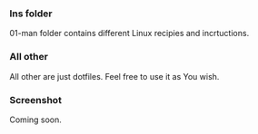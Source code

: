 ### Ins folder 
01-man folder contains different Linux recipies and incrtuctions.

### All other
All other are just dotfiles. Feel free to use it as You wish.

### Screenshot
Coming soon.
